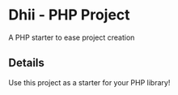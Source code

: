 # Dhii - PHP Project
A PHP starter to ease project creation

## Details
Use this project as a starter for your PHP library!
